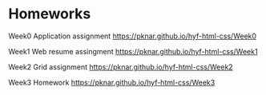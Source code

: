 # Homeworks

Week0 Application assignment https://pknar.github.io/hyf-html-css/Week0

Week1 Web resume assingment  https://pknar.github.io/hyf-html-css/Week1

Week2 Grid assignment        https://pknar.github.io/hyf-html-css/Week2

Week3 Homework               https://pknar.github.io/hyf-html-css/Week3




